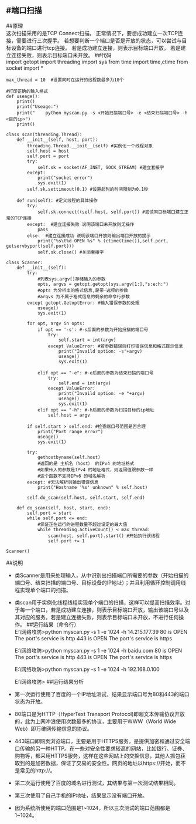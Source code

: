 #端口扫描  
---
##原理  
    这次扫描采用的是TCP Connect扫描。
	正常情况下，要想成功建立一次TCP连接，需要进行三次握手。
	若想要判断一个端口是否是开放的状态，可以尝试与目标设备的端口进行tcp连接。
	若是成功建立连接，则表示目标端口开放。
	若是建立连接失败，则表示目标端口未开放。
##代码  
	import getopt
	import threading
	import sys
	from time import time,ctime
	from socket import *

	max_thread = 10  #设置同时在运行的线程数最多为10个

	#打印正确的输入格式
	def useage():
	    print()
	    print("Useage:")
	    print("    python myscan.py -s <开始扫描端口号> -e <结束扫描端口号> -h <目的ip>")
	    print()
    
	class scan(threading.Thread):
	    def __init__(self, host, port):
	        threading.Thread.__init__(self) #实例化一个线程对象
	        self.host = host
	        self.port = port
	        try:
	            self.sk = socket(AF_INET, SOCK_STREAM) #建立套接字
	        except:
	            print("socket error")
	            sys.exit(1)
	        self.sk.settimeout(0.1) #设置超时的时间限制为0.1秒
	
	    def run(self): #定义线程的具体操作
	        try:
	            self.sk.connect((self.host, self.port)) #尝试同目标端口建立正常的TCP连接
	        except:  #建立连接失败 说明该端口未开放则无操作
	            pass
	        else:  #建立连接成功 说明该端口开放则输出端口开放的提示
	            print("%s\t%d OPEN %s" % (ctime(time()),self.port, getservbyport(self.port)))
	            self.sk.close() #关闭套接字
	
	class Scanner:
	    def __init__(self):
	        try:
	            #列表sys.argv[]存储输入的参数
	            opts, argvs = getopt.getopt(sys.argv[1:],"s:e:h:")
	            #opts 为分析出的格式信息,是带-选项的参数
	            #argvs 为不属于格式信息的剩余的命令行参数
	        except getopt.GetoptError: #输入错误参数的处理
	            useage()
	            sys.exit(1)
	                
	        for opt, argv in opts:
	            if opt == '-s': #-s后面的参数为开始扫描的端口号
	                try:
	                    self.start = int(argv)
	                except ValueError: #若参数错误则打印错误信息和格式提示信息
	                    print("Invaild option: -s"+argv)
	                    useage()
	                    sys.exit(1)
	                        
	            elif opt == "-e": #-e后面的参数为结束扫描的端口号
	                try:
	                    self.end = int(argv)
	                except ValueError:
	                    print("Invaild option: -e "+argv)
	                    useage()
	                    sys.exit(1)                        
	            elif opt == "-h": #-h后面的参数为扫描目标的ip地址
	                self.host = argv
	        
	        if self.start > self.end: #检查端口号范围是否合理
	            print("Port range error")
	            useage()
	            sys.exit(1)
	
	        try:
	            gethostbyname(self.host)
	            #返回的是 主机名（host） 的IPv4 的地址格式
	            #如果传入的参数是IPv4 的地址格式，则返回值跟参数一样
	            #这个函数不支持IPv6 的域名解析
	        except: #无法解析则输出错误信息
	            print("Hostname '%s' unknown" % self.host)
	                
	        self.do_scan(self.host, self.start, self.end)
	
	    def do_scan(self, host, start, end):
	        self.port = start
	        while self.port <= end:
	            #保证正在运行的进程数量不超过设定的最大值
	            while threading.activeCount() < max_thread: 
	                scan(host, self.port).start() #开始执行该线程
	                self.port += 1
	
	Scanner()
##说明  
- 类Scanner是用来处理输入，从中识别出扫描端口所需要的参数（开始扫描的端口号、结束扫描的端口号、目标设备的IP地址）；并且利用循环控制调用线程实现单个端口的扫描。
- 类scan用于实例化线程线程实现单个端口的扫描，这样可以提高扫描效率。对于每一个端口，若是成功建立连接，则表示目标端口开放，输出该端口号以及其对应的服务。若是建立连接失败，则表示目标端口未开放，不进行任何操作。
##运行结果（命令行）  
	E:\网络攻防>python myscan.py -s 1 -e 1024 -h 14.215.177.39
        80  is OPEN     The port's service is http
        443  is OPEN    The port's service is https

	E:\网络攻防>python myscan.py -s 1 -e 1024 -h baidu.com
	        80  is OPEN     The port's service is http
	        443  is OPEN    The port's service is https
	
	E:\网络攻防>python myscan.py -s 1 -e 1024 -h 192.168.0.100
	
	E:\网络攻防>
##运行结果分析  
- 第一次运行使用了百度的一个IP地址测试，结果显示端口号为80和443的端口状态为开放。
- 80端口是为HTTP（HyperText Transport Protocol)即超文本传输协议开放的，此为上网冲浪使用次数最多的协议，主要用于WWW（World Wide Web）即万维网传输信息的协议。
- 443端口即网页浏览端口，主要是用于HTTPS服务，是提供加密和通过安全端口传输的另一种HTTP。在一些对安全性要求较高的网站，比如银行、证券、购物等，都采用HTTPS服务，这样在这些网站上的交换信息，其他人抓包获取到的是加密数据，保证了交易的安全性。网页的地址以https://开始，而不是常见的http://。
- 第二次运行使用了百度的域名进行测试，其结果与第一次测试结果相同。
- 第三次使用了自己手机的IP地址，结果显示没有端口开放。
- 因为系统所使用的端口范围是1~1024，所以三次测试的端口范围都是1~1024。